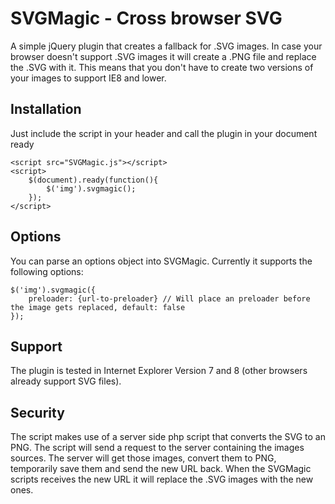 SVGMagic - Cross browser SVG
========
A simple jQuery plugin that creates a fallback for .SVG images. In case your browser doesn't support .SVG images it will create a .PNG file and replace the .SVG with it. This means that you don't have to create two versions of your images to support IE8 and lower.

Installation
------------
Just include the script in your header and call the plugin in your document ready
```code
<script src="SVGMagic.js"></script>
<script>
	$(document).ready(function(){
		$('img').svgmagic();
	});
</script>
```

Options
-------
You can parse an options object into SVGMagic. Currently it supports the following options:
```code
$('img').svgmagic({
    preloader: {url-to-preloader} // Will place an preloader before the image gets replaced, default: false
});
```

Support
-------
The plugin is tested in Internet Explorer Version 7 and 8 (other browsers already support SVG files).

Security
--------
The script makes use of a server side php script that converts the SVG to an PNG. The script will send a request to the server containing the images sources. The server will get those images, convert them to PNG, temporarily save them and send the new URL back. When the SVGMagic scripts receives the new URL it will replace the .SVG images with the new ones. 